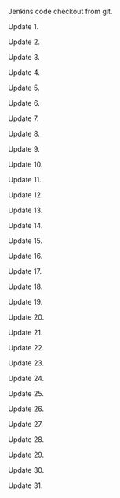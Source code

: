 Jenkins code checkout from git.


Update 1.

Update 2.

Update 3.

Update 4.

Update 5.

Update 6.

Update 7.

Update 8.

Update 9.

Update 10.

Update 11.

Update 12.

Update 13.

Update 14.

Update 15.

Update 16.

Update 17.

Update 18.

Update 19.

Update 20.

Update 21.

Update 22.

Update 23.

Update 24.

Update 25.

Update 26.

Update 27.

Update 28.

Update 29.

Update 30.

Update 31.
